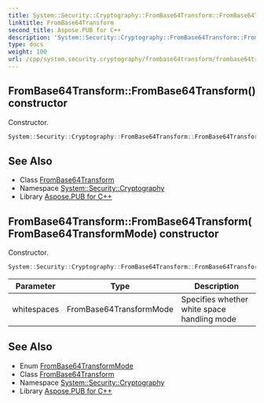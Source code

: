 ```yaml
---
title: System::Security::Cryptography::FromBase64Transform::FromBase64Transform constructor
linktitle: FromBase64Transform
second_title: Aspose.PUB for C++
description: 'System::Security::Cryptography::FromBase64Transform::FromBase64Transform constructor. Constructor in C++.'
type: docs
weight: 100
url: /cpp/system.security.cryptography/frombase64transform/frombase64transform/
---
```

## FromBase64Transform::FromBase64Transform() constructor


Constructor.

```cpp
System::Security::Cryptography::FromBase64Transform::FromBase64Transform()
```

## See Also

* Class [FromBase64Transform](../)
* Namespace [System::Security::Cryptography](../../)
* Library [Aspose.PUB for C++](../../../)
## FromBase64Transform::FromBase64Transform(FromBase64TransformMode) constructor


Constructor.

```cpp
System::Security::Cryptography::FromBase64Transform::FromBase64Transform(FromBase64TransformMode whitespaces)
```


| Parameter | Type | Description |
| --- | --- | --- |
| whitespaces | FromBase64TransformMode | Specifies whether white space handling mode |

## See Also

* Enum [FromBase64TransformMode](../../frombase64transformmode/)
* Class [FromBase64Transform](../)
* Namespace [System::Security::Cryptography](../../)
* Library [Aspose.PUB for C++](../../../)
